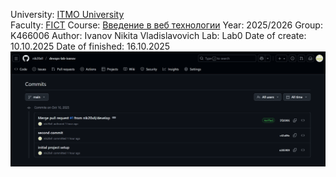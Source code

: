 University: [ITMO University](https://itmo.ru/ru/) <br>
Faculty: [FICT](https://fict.itmo.ru)
Course: [Введение в веб технологии](https://itmo-ict-faculty.github.io/introduction-in-web-tech/)
Year: 2025/2026
Group: K466006
Author: Ivanov Nikita Vladislavovich
Lab: Lab0
Date of create: 10.10.2025
Date of finished: 16.10.2025
![Brand new repository for DevOps labs](lab0/screen1.png?raw=true)
